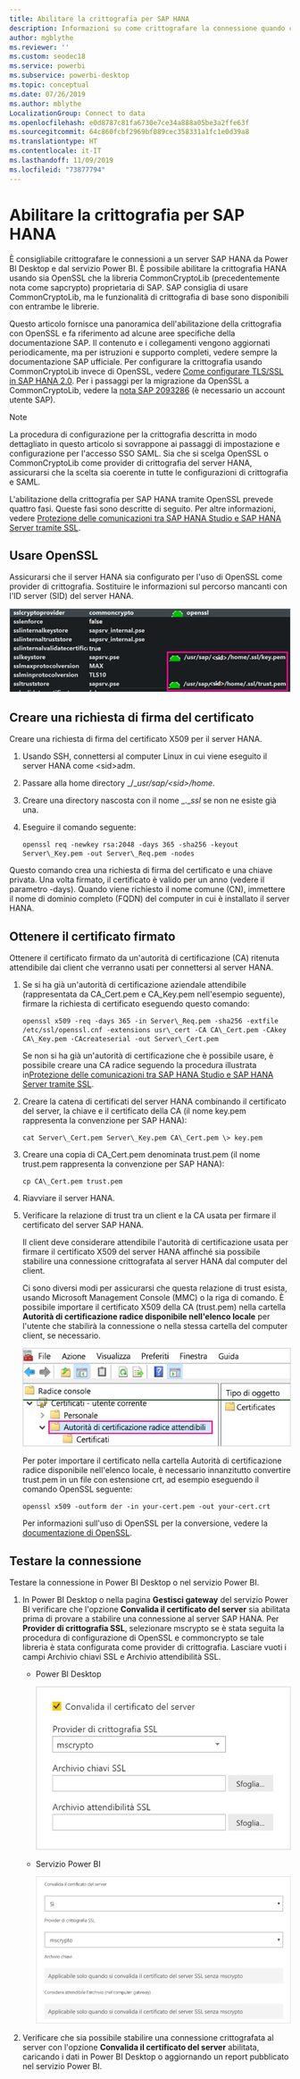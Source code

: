 ```yaml
---
title: Abilitare la crittografia per SAP HANA
description: Informazioni su come crittografare la connessione quando ci si connette a un server HANA da Power BI con l'accesso SSO SAML.
author: mgblythe
ms.reviewer: ''
ms.custom: seodec18
ms.service: powerbi
ms.subservice: powerbi-desktop
ms.topic: conceptual
ms.date: 07/26/2019
ms.author: mblythe
LocalizationGroup: Connect to data
ms.openlocfilehash: e0d8787c81fa6730e7ce34a888a05be3a2ffe63f
ms.sourcegitcommit: 64c860fcbf2969bf089cec358331a1fc1e0d39a8
ms.translationtype: HT
ms.contentlocale: it-IT
ms.lasthandoff: 11/09/2019
ms.locfileid: "73877794"
---
```

# <a name="enable-encryption-for-sap-hana"></a>Abilitare la crittografia per SAP HANA

È consigliabile crittografare le connessioni a un server SAP HANA da Power BI Desktop e dal servizio Power BI. È possibile abilitare la crittografia HANA usando sia OpenSSL che la libreria CommonCryptoLib (precedentemente nota come sapcrypto) proprietaria di SAP. SAP consiglia di usare CommonCryptoLib, ma le funzionalità di crittografia di base sono disponibili con entrambe le librerie.

Questo articolo fornisce una panoramica dell'abilitazione della crittografia con OpenSSL e fa riferimento ad alcune aree specifiche della documentazione SAP. Il contenuto e i collegamenti vengono aggiornati periodicamente, ma per istruzioni e supporto completi, vedere sempre la documentazione SAP ufficiale. Per configurare la crittografia usando CommonCryptoLib invece di OpenSSL, vedere [Come configurare TLS/SSL in SAP HANA 2.0](https://blogs.sap.com/2018/11/13/how-to-configure-tlsssl-in-sap-hana-2.0/). Per i passaggi per la migrazione da OpenSSL a CommonCryptoLib, vedere la [nota SAP 2093286](https://launchpad.support.sap.com/#/notes/2093286) (è necessario un account utente SAP).

> [!NOTE]
> La procedura di configurazione per la crittografia descritta in modo dettagliato in questo articolo si sovrappone ai passaggi di impostazione e configurazione per l'accesso SSO SAML. Sia che si scelga OpenSSL o CommonCryptoLib come provider di crittografia del server HANA, assicurarsi che la scelta sia coerente in tutte le configurazioni di crittografia e SAML.

L'abilitazione della crittografia per SAP HANA tramite OpenSSL prevede quattro fasi. Queste fasi sono descritte di seguito.  Per altre informazioni, vedere [Protezione delle comunicazioni tra SAP HANA Studio e SAP HANA Server tramite SSL](https://blogs.sap.com/2015/09/28/securing-the-communication-between-sap-hana-studio-and-sap-hana-server-through-ssl/).

## <a name="use-openssl"></a>Usare OpenSSL

Assicurarsi che il server HANA sia configurato per l'uso di OpenSSL come provider di crittografia. Sostituire le informazioni sul percorso mancanti con l'ID server (SID) del server HANA.

![Provider di crittografia OpenSSL](media/desktop-sap-hana-encryption/ssl-crypto-provider.png)

## <a name="create-a-certificate-signing-request"></a>Creare una richiesta di firma del certificato

Creare una richiesta di firma del certificato X509 per il server HANA.

1. Usando SSH, connettersi al computer Linux in cui viene eseguito il server HANA come \<sid\>adm.

1. Passare alla home directory _/__usr/sap/\<sid\>/home_.

1. Creare una directory nascosta con il nome _.__ssl_ se non ne esiste già una.

1. Eseguire il comando seguente:

    ```
    openssl req -newkey rsa:2048 -days 365 -sha256 -keyout Server\_Key.pem -out Server\_Req.pem -nodes
    ```

Questo comando crea una richiesta di firma del certificato e una chiave privata. Una volta firmato, il certificato è valido per un anno (vedere il parametro -days). Quando viene richiesto il nome comune (CN), immettere il nome di dominio completo (FQDN) del computer in cui è installato il server HANA.

## <a name="get-the-certificate-signed"></a>Ottenere il certificato firmato

Ottenere il certificato firmato da un'autorità di certificazione (CA) ritenuta attendibile dai client che verranno usati per connettersi al server HANA.

1. Se si ha già un'autorità di certificazione aziendale attendibile (rappresentata da CA\_Cert.pem e CA\_Key.pem nell'esempio seguente), firmare la richiesta di certificato eseguendo questo comando:

    ```
    openssl x509 -req -days 365 -in Server\_Req.pem -sha256 -extfile /etc/ssl/openssl.cnf -extensions usr\_cert -CA CA\_Cert.pem -CAkey CA\_Key.pem -CAcreateserial -out Server\_Cert.pem
    ```

    Se non si ha già un'autorità di certificazione che è possibile usare, è possibile creare una CA radice seguendo la procedura illustrata in[Protezione delle comunicazioni tra SAP HANA Studio e SAP HANA Server tramite SSL](https://blogs.sap.com/2015/09/28/securing-the-communication-between-sap-hana-studio-and-sap-hana-server-through-ssl/).

1. Creare la catena di certificati del server HANA combinando il certificato del server, la chiave e il certificato della CA (il nome key.pem rappresenta la convenzione per SAP HANA):

    ```
    cat Server\_Cert.pem Server\_Key.pem CA\_Cert.pem \> key.pem
    ```

1. Creare una copia di CA\_Cert.pem denominata trust.pem (il nome trust.pem rappresenta la convenzione per SAP HANA):

    ```
    cp CA\_Cert.pem trust.pem
    ```

1. Riavviare il server HANA.

1. Verificare la relazione di trust tra un client e la CA usata per firmare il certificato del server SAP HANA.

    Il client deve considerare attendibile l'autorità di certificazione usata per firmare il certificato X509 del server HANA affinché sia possibile stabilire una connessione crittografata al server HANA dal computer del client.

    Ci sono diversi modi per assicurarsi che questa relazione di trust esista, usando Microsoft Management Console (MMC) o la riga di comando. È possibile importare il certificato X509 della CA (trust.pem) nella cartella **Autorità di certificazione radice disponibile nell'elenco locale** per l'utente che stabilirà la connessione o nella stessa cartella del computer client, se necessario.

    ![Cartella Autorità di certificazione radice disponibile nell'elenco locale](media/desktop-sap-hana-encryption/trusted-root-certification.png)

    Per poter importare il certificato nella cartella Autorità di certificazione radice disponibile nell'elenco locale, è necessario innanzitutto convertire trust.pem in un file con estensione crt, ad esempio eseguendo il comando OpenSSL seguente:

    ```
    openssl x509 -outform der -in your-cert.pem -out your-cert.crt
    ```
    
    Per informazioni sull'uso di OpenSSL per la conversione, vedere la [documentazione di OpenSSL](https://www.openssl.org/docs/manmaster/man1/x509.html).

## <a name="test-the-connection"></a>Testare la connessione

Testare la connessione in Power BI Desktop o nel servizio Power BI.

1. In Power BI Desktop o nella pagina **Gestisci gateway** del servizio Power BI verificare che l'opzione **Convalida il certificato del server** sia abilitata prima di provare a stabilire una connessione al server SAP HANA. Per **Provider di crittografia SSL**, selezionare mscrypto se è stata seguita la procedura di configurazione di OpenSSL e commoncrypto se tale libreria è stata configurata come provider di crittografia. Lasciare vuoti i campi Archivio chiavi SSL e Archivio attendibilità SSL.

    - Power BI Desktop

        ![Convalida il certificato del server - servizio](media/desktop-sap-hana-encryption/validate-server-certificate-service.png)

    - Servizio Power BI

        ![Convalida il certificato del server - desktop](media/desktop-sap-hana-encryption/validate-server-certificate-desktop.png)

1. Verificare che sia possibile stabilire una connessione crittografata al server con l'opzione **Convalida il certificato del server** abilitata, caricando i dati in Power BI Desktop o aggiornando un report pubblicato nel servizio Power BI.
